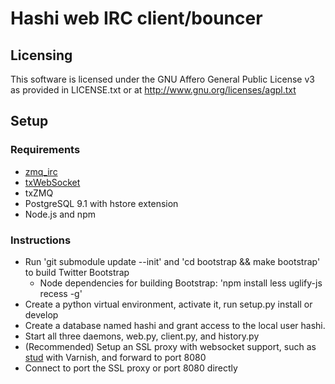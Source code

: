# Hashi web IRC client/bouncer

## Licensing

This software is licensed under the GNU Affero General Public License v3 as provided in LICENSE.txt or at http://www.gnu.org/licenses/agpl.txt


## Setup

### Requirements

  * [zmq_irc](https://github.com/chizu/zmq_irc)
  * [txWebSocket](https://github.com/wulczer/txWebSocket)
  * txZMQ
  * PostgreSQL 9.1 with hstore extension
  * Node.js and npm

### Instructions

  * Run 'git submodule update --init' and 'cd bootstrap && make bootstrap' to build Twitter Bootstrap
    * Node dependencies for building Bootstrap: 'npm install less uglify-js recess -g'
  * Create a python virtual environment, activate it, run setup.py install or develop
  * Create a database named hashi and grant access to the local user hashi.
  * Start all three daemons, web.py, client.py, and history.py
  * (Recommended) Setup an SSL proxy with websocket support, such as [stud](https://github.com/bumptech/stud) with Varnish, and forward to port 8080
  * Connect to port the SSL proxy or port 8080 directly
